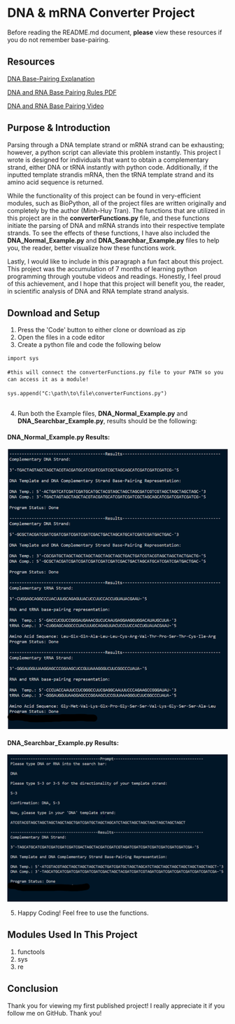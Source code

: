 # DNA & mRNA Converter Project
 
Before reading the README.md document, **please** view these resources if you do not remember base-pairing.

 
## Resources 
  
[DNA Base-Pairing Explanation](https://www.genome.gov/genetics-glossary/Base-Pair)

[DNA and RNA Base Pairing Rules PDF](https://www.peekskillcsd.org/cms/lib/NY01913880/Centricity/Domain/827/DNA%20RNA%20Base%20Pairing%20Rules.pdf)

[DNA and RNA Base Pairing Video](https://www.youtube.com/watch?v=QN2YFxu4swM)


## Purpose & Introduction

  Parsing through a DNA template strand or mRNA strand can be exhausting; however, a python script can alleviate this problem instantly. This project I wrote is designed for individuals that want to obtain a complementary strand, either DNA or tRNA instantly with python code. Additionally, if the inputted template strandis mRNA, then the tRNA template strand and its amino acid sequence is returned. 
  
  While the functionality of this project can be found in very-efficient modules, such as BioPython, all of the project files are written originally and completely by the author (Minh-Huy Tran). The functions that are utilized in this project are in the **converterFunctions.py** file, and these functions initiate the parsing of DNA and mRNA strands into their respective template strands. To see the effects of these functions, I have also included the **DNA_Normal_Example.py** and **DNA_Searchbar_Example.py** files to help you, the reader, better visualize how these functions work. 
  
  Lastly, I would like to include in this paragraph a fun fact about this project. This project was the accumulation of 7 months of learning python programming through youtube videos and readings. Honestly, I feel proud of this achievement, and I hope that this project will benefit you, the reader, in scientific analysis of DNA and RNA template strand analysis.
  
##  Download and Setup 
  
 1. Press the 'Code' button to either clone or download as zip 
 2. Open the files in a code editor 
 3. Create a python file and code the following below
           
 ```
 import sys 
           
 #this will connect the converterFunctions.py file to your PATH so you can access it as a module!
           
 sys.append("C:\path\to\file\converterFunctions.py")
           
 ```
4. Run both the Example files, **DNA_Normal_Example.py** and **DNA_Searchbar_Example.py**, results should be the following:

#### **DNA_Normal_Example.py** Results:
<img src="https://github.com/mhuytran/DNA_RNA_Converter_Project/blob/mhuytran-patch-1/results_normal.png">      

#### **DNA_Searchbar_Example.py** Results:
<img src="https://github.com/mhuytran/DNA_RNA_Converter_Project/blob/mhuytran-patch-1/results_searchbar.png">     

5. Happy Coding! Feel free to use the functions. 

## Modules Used In This Project

1. functools
2. sys
3. re
 
           
## Conclusion 

Thank you for viewing my first published project! I really appreciate it if you follow me on GitHub. Thank you!
  
